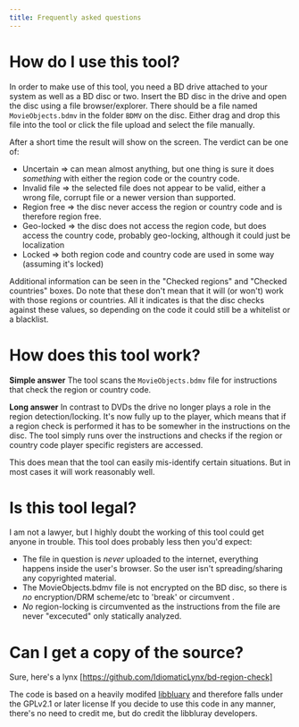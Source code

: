 ```yaml
---
title: Frequently asked questions
---
```


# How do I use this tool?

In order to make use of this tool, you need a BD drive attached to your system as well as a BD disc or two.
Insert the BD disc in the drive and open the disc using a file browser/explorer. There should be a file named `MovieObjects.bdmv` in the folder `BDMV` on the disc.
Either drag and drop this file into the tool or click the file upload and select the file manually.

After a short time the result will show on the screen. The verdict can be one of:
 * Uncertain => can mean almost anything, but one thing is sure it does _something_ with either the region code or the country code.
 * Invalid file => the selected file does not appear to be valid, either a wrong file, corrupt file or a newer version than supported.
 * Region free => the disc never access the region or country code and is therefore region free.
 * Geo-locked => the disc does not access the region code, but does access the country code, probably geo-locking, although it could just be localization
 * Locked => both region code and country code are used in some way (assuming it's locked)

Additional information can be seen in the "Checked regions" and "Checked countries" boxes. Do note that these don't mean that it will (or won't) work with those regions or countries.
All it indicates is that the disc checks against these values, so depending on the code it could still be a whitelist or a blacklist.

# How does this tool work?

**Simple answer**
The tool scans the `MovieObjects.bdmv` file for instructions that check the region or country code.

**Long answer**
In contrast to DVDs the drive no longer plays a role in the region detection/locking. It's now fully up to the player, which means that if a region check is performed it has to be somewher in the instructions on the disc.
The tool simply runs over the instructions and checks if the region or country code player specific registers are accessed.

This does mean that the tool can easily mis-identify certain situations. But in most cases it will work reasonably well.


# Is this tool legal?

I am not a lawyer, but I highly doubt the working of this tool could get anyone in trouble. This tool does probably less then you'd expect:

 * The file in question is _never_ uploaded to the internet, everything happens inside the user's browser. So the user isn't spreading/sharing any copyrighted material.
 * The MovieObjects.bdmv file is not encrypted on the BD disc, so there is _no_ encryption/DRM scheme/etc to 'break' or circumvent .
 * _No_ region-locking is circumvented as the instructions from the file are never "excecuted" only statically analyzed.


# Can I get a copy of the source?
Sure, here's a lynx [https://github.com/IdiomaticLynx/bd-region-check]

The code is based on a heavily modifed [libbluary](https://www.videolan.org/developers/libbluray.html) and therefore falls under the GPLv2.1 or later license
If you decide to use this code in any manner, there's no need to credit me, but do credit the libbluray developers.
